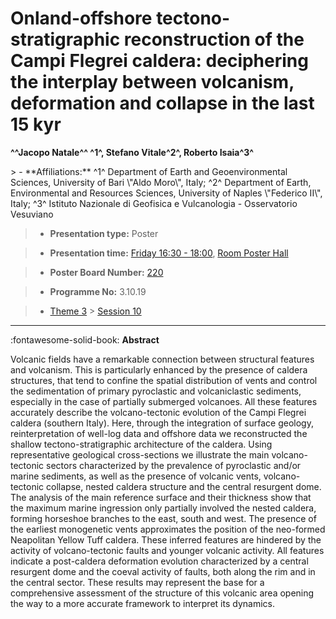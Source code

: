 # Onland-offshore tectono-stratigraphic reconstruction of the Campi Flegrei caldera: deciphering the interplay between volcanism, deformation and collapse in the last 15 kyr

**^^Jacopo Natale^^ ^1^, Stefano Vitale^2^, Roberto Isaia^3^**

<!-- more -->> - **Affiliations:** ^1^ Department of Earth and Geoenvironmental Sciences, University of Bari \"Aldo Moro\", Italy; ^2^ Department of Earth, Environmental and Resources Sciences, University of Naples \"Federico II\", Italy; ^3^ Istituto Nazionale di Geofisica e Vulcanologia - Osservatorio Vesuviano

> - **Presentation type:** Poster

> - **Presentation time:** [Friday 16:30 - 18:00](../sessions_comparison.md#__tabbed_4_6), [Room Poster Hall](../maps_venue.md#__tabbed_1_1)

> - **Poster Board Number:** [220](../map_poster_boards.md#friday)

> - **Programme No:** 3.10.19

> - [Theme 3](../theme3.md) > [Session 10](../sessions/session-3-10.md)

--- 

:fontawesome-solid-book: **Abstract**

Volcanic fields have a remarkable connection between structural features and volcanism. This is particularly enhanced by the presence of caldera structures, that tend to confine the spatial distribution of vents and control the sedimentation of primary pyroclastic and volcaniclastic sediments, especially in the case of partially submerged volcanoes. All these features accurately describe the volcano-tectonic evolution of the Campi Flegrei caldera (southern Italy). Here, through the integration of surface geology, reinterpretation of well-log data and offshore data we reconstructed the shallow tectono-stratigraphic architecture of the caldera. Using representative geological cross-sections we illustrate the main volcano-tectonic sectors characterized by the prevalence of pyroclastic and/or marine sediments, as well as the presence of volcanic vents, volcano-tectonic collapse, nested caldera structure and the central resurgent dome. The analysis of the main reference surface and their thickness show that the maximum marine ingression only partially involved the nested caldera, forming horseshoe branches to the east, south and west. The presence of the earliest monogenetic vents approximates the position of the neo-formed Neapolitan Yellow Tuff caldera. These inferred features are hindered by the activity of volcano-tectonic faults and younger volcanic activity. All features indicate a post-caldera deformation evolution characterized by a central resurgent dome and the coeval activity of faults, both along the rim and in the central sector. These results may represent the base for a comprehensive assessment of the structure of this volcanic area opening the way to a more accurate framework to interpret its dynamics.

